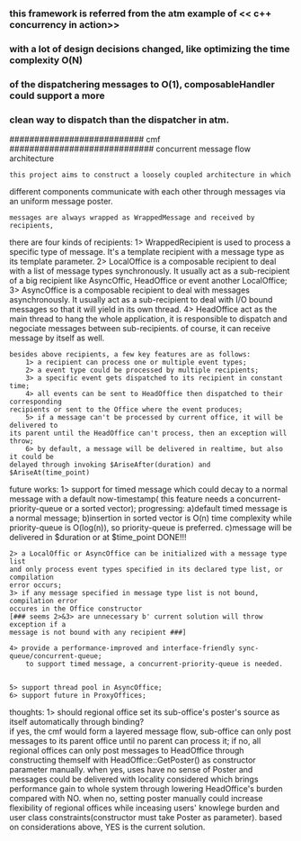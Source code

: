 ### this framework is referred from the atm example of << c++ concurrency in action>>
### with a lot of design decisions changed, like optimizing the time complexity O(N) 
### of the dispatchering messages to O(1), composableHandler could support a more   
### clean way to dispatch than the dispatcher in atm.

###########################  cmf  ############################# 
				concurrent message flow architecture

	this project aims to construct a loosely coupled architecture in which 
different components communicate with each other through messages via 
an uniform message poster.

	messages are always wrapped as WrappedMessage and received by recipients, 
there are four kinds of recipients:
		1> WrappedRecipient is used to process a specific type of message. 
	It's a template recipient with a message type as its template parameter.
		2> LocalOffice is a composable recipient to deal with a list of message 
	types synchronously. It usually act as a sub-recipient of a big recipient 
	like AsyncOffic, HeadOffice or event another LocalOffice;
		3> AsyncOffice is a composable recipient to deal with messages
	asynchronously. It usually act as a sub-recipient to deal with I/O 
	bound messages so that it will yield in its own thread. 
		4> HeadOffice act as the main thread to hang the whole application,
	it is responsible to dispatch and negociate messages between sub-recipients.
	of course, it can receive message by itself as well.

	besides above recipients, a few key features are as follows:
		1> a recipient can process one or multiple event types;
		2> a event type could be processed by multiple recipients;
		3> a specific event gets dispatched to its recipient in constant time;
		4> all events can be sent to HeadOffice then dispatched to their corresponding 
	recipients or sent to the Office where the event produces;
		5> if a message can't be processed by current office, it will be delivered to 
	its parent until the HeadOffice can't process, then an exception will throw;
		6> by default, a message will be delivered in realtime, but also it could be 
	delayed through invoking $AriseAfter(duration) and $AriseAt(time_point)

future works:
	1> support for timed message which could decay to a normal message with a default 
	now-timestamp( this feature needs a concurrent-priority-queue or a sorted vector);
		progressing:
			a)default timed message is a normal message;
			b)insertion in sorted vector is O(n) time complexity while priority-queue
		is O(log(n)), so priority-queue is preferred.
			c)message will be delivered in $duration or at $time_point
		DONE!!!

	2> a LocalOffic or AsyncOffice can be initialized with a message type list
	and only process event types specified in its declared type list, or compilation 
	error occurs;
	3> if any message specified in message type list is not bound, compilation error 
	occures in the Office constructor
	[### seems 2>&3> are unnecessary b' current solution will throw exception if a 
	message is not bound with any recipient ###]

	4> provide a performance-improved and interface-friendly sync-queue/concurrent-queue;
		to support timed message, a concurrent-priority-queue is needed.
		

	5> support thread pool in AsyncOffice; 
	6> support future in ProxyOffices;

thoughts:
	1>	should regional office set its sub-office's poster's source as itself automatically 
	through binding?  
			if yes, the cmf would form a layered message flow, sub-office can only post 
		messages to its parent office until no parent can process it;
			if no, all regional offices can only post messages to HeadOffice through 
		constructing themself with HeadOffice::GetPoster() as constructor parameter manually.
			when yes, uses have no sense of Poster and messages could be delivered with 
		locality considered which brings performance gain to whole system through lowering 
		HeadOffice's burden compared with NO.
			when no, setting poster manually could increase flexibility of regional offices 
		while inceasing users' knowlege burden and user class constraints(constructor must 
		take Poster as parameter).
			based on considerations above, YES is the current solution.




		






